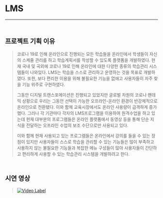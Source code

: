 # LMS

-----------------------
## <br>프로젝트 기획 이유
> 코로나 19로 인해 온라인으로 진행되는 모든 학습들을 온라인에서 학생들이 자신의 스케줄 관리를 하고 학습계획서를 작성할 수 있도록 플랫폼을 개발하였다. 현재 국내 및 곡외에 코로나 19로 인해 온라인에 대한 다양한 종류의 학습관리 시스템들이 나와있다. LMS는 학습을 스스로 관리하고 운영하는 것을 목표로 개발하였다. 또한, 보다 편리한 이용을 위해 불필요한 기능을 없애고 사용자들이 자주 찾을 기능 위주로 구현하였다.
>
> 그동안 디지털 트랜스포메이션은 진행되고 있었지만 글로벌 차원의 코로나 팬데믹 상황으로 우리는 그동안 선택이 가능한 오프라인-온라인 환경이 반강제적으로 온라인으로 전환됐다. 이와 함께 교육시장에서도 온라인 사용량이 급격하게 증가했다. 그러나 각 기관마다 각자의 LMS프로그램을 이용하여 원격수업을 하고 있는데 현재 대부분의 프로그램들은 온라인 플랫폼에서 동영상 등을 통해 단순 지식을 전달하는 오프라인 수업의 보조 수단으로만 사용되고 있다. 
> 
> 이와 함께 현재 사용되고 있는 프로그램들은 온라인에서 강의를 들을 수 있는 장점이 있지만 사용자들이 스스로 학습을 관리할 수 있는 기능들은 많이 부족하고 사용하지 않는 불필요한 기능들과 복잡한 메뉴 구성들이 많아 사용자들이 간단하고 편리하게 사용할 수 있는 학습관리 시스템을 개발하려고 한다.


## <br>시연 영상
> [![Video Label](http://img.youtube.com/vi/oARkmyHpmy8/0.jpg)](https://youtu.be/oARkmyHpmy8)
